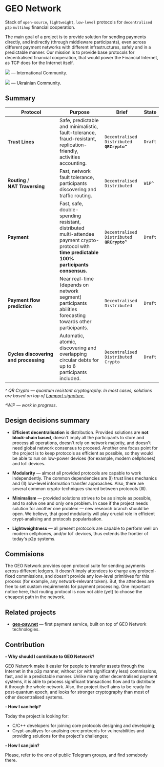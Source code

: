 # GEO Network
Stack of `open-source`, `lightweight`, `low-level` protocols for `decentralised` `p2p` `multihop` financial cooperation.

The main goal of a project is to provide solution for sending payments directly, and indirectly (through middleware participants), even across different payment networks with different infrastructures, safely and in a predictable manner.
Our mission is to provide base protocols for decentralised financial cooperation, that would power the Financial Internet, as TCP does for the Internet itself.

[<img src="https://camo.githubusercontent.com/aebd3cdcab53bdc6fbd1362bcc78a0812677c627/68747470733a2f2f706174726f6c617669612e6769746875622e696f2f74656c656772616d2d62616467652f666f6c6c6f772e706e67">](https://t.me/geopeopleeng) — International Community. 

[<img src="https://camo.githubusercontent.com/aebd3cdcab53bdc6fbd1362bcc78a0812677c627/68747470733a2f2f706174726f6c617669612e6769746875622e696f2f74656c656772616d2d62616467652f666f6c6c6f772e706e67">](http://t.me/geopeoplegroup) — Ukrainian Community.


## Summary
Protocol | Purpose | Brief| State
--- | --- | --- | ---
**Trust&nbsp;Lines** | Safe, predictable and minimalistic,  fault-tolerance, fraud-resistant, replication-friendly, activities accounting. |  `Decentralised` `Distributed` **`QRCrypto^`** | `Draft`
**Routing** / **NAT&nbsp;Traversing** | Fast, network fault tolerance, participants discovering and traffic routing. | `Decentralised` `Distributed` | `WiP^`
**Payment** | Fast, safe, double-spending resistant, distributed multi-attendee payment crypto-protocol with **time predictable 100% participants consensus.** | `Decentralised` `Distributed` **`QRCrypto^`** | `Draft`
**Payment&nbsp;flow prediction** | Near real-time (depends on network segment) participants abilities forecasting towards other participants. | `Decentralised` `Distributed` | `Draft`
**Cycles&nbsp;discovering and processing** | Automatic, atomic, discovering and overlapping circular debts for up to 6 participants included. | `Decentralised` `Distributed` `Crypto` | `Draft`
 
*^ QR Crypto — quantum resistant cryptography. In most cases, solutions are based on top of [Lamport signature.](https://en.wikipedia.org/wiki/Lamport_signature)*

*^WiP — work in progress*.


## Design decisions summary 
* **Efficient decentralisation** is distribution. Provided solutions are **not block-chain based**, doesn't imply all the participants to store and process all operations, doesn't rely on network majority, and doesn't need global network consensus to proceed. Another one focus point for the project is to keep protocols as efficient as possible, so they would be able to run on low-power devices (for example, modern cellphones) and IoT devices.

* **Modularity** — almost all provided protocols are capable to work independently. The common dependencies are (I) trust lines mechanics and (II) low-level information transfer approaches. Also, there are several common crypto-techniques shared between protocols (III).

* **Minimalism** — provided solutions strives to be as simple as possible, and to solve one and only one problem. In case if the project needs solution for another one problem — new research branch should be open. We believe, that good modularity will play crucial role in efficient crypt-analising and protocols popularisation. 

* **Lightweightness** — all present protocols are capable to perform well on modern cellphones, and/or IoT devices, thus extends the frontier of today's p2p systems.


## Commisions
The GEO Network provides open protocol suite for sending payments across different ledgers. It doesn't imply attendees to charge any protocol-fixed commissions, and doesn't provide any low-level primitives for this process (for example, any network-relevant token). But, the attendees are free to set custom requirements for payment processing. One important notice here, that routing protocol is now not able (yet) to choose the cheapest path in the network. 


## Related projects
* **[geo-pay.net](https://geo-pay.net)** — first payment service, built on top of GEO Network technologies.


## Contribution
**- Why should I contribute to GEO Network?**

GEO Network make it easier for people to transfer assets through the Internet in the p2p manner, without (or with significantly less) commissions, fast, and in a predictable manner. Unlike many other decentralised payment systems, it is able to process significant transactions flow and to distribute it through the whole network. Also, the project itself aims to be ready for post-quantum epoch, and looks for stronger cryptography than most of other decentralised systems.

**- How I can help?**

Today the project is looking for:
* C/C++ developers for joining core protocols designing and developing;
* Crypt-analitycs for analising core protocols for vulnerabilities and providing solutions for the project's challenges;


**- How I can join?**

Please, refer to the one of public Telegram groups, and find somebody there. 
